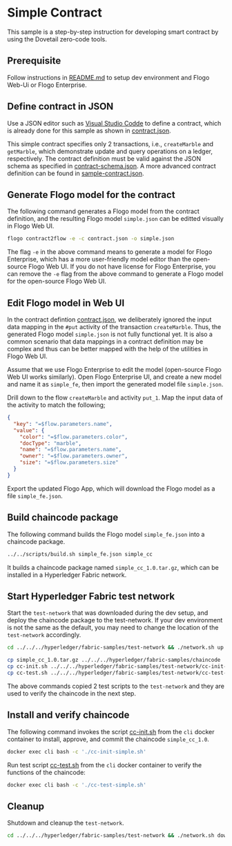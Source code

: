 # Simple Contract

This sample is a step-by-step instruction for developing smart contract by using the Dovetail zero-code tools.

## Prerequisite

Follow instructions in [README.md](../../README.md) to setup dev environment and Flogo Web-Ui or Flogo Enterprise.

## Define contract in JSON

Use a JSON editor such as [Visual Studio Codde](https://code.visualstudio.com/download) to define a contract, which is already done for this sample as shown in [contract.json](./contract.json).

This simple contract specifies only 2 transactions, i.e., `createMarble` and `getMarble`, which demonstrate update and query operations on a ledger, respectively. The contract definition must be valid against the JSON schema as specified in [contract-schema.json](../../contract/contract-schema.json). A more advanced contract definition can be found in [sample-contract.json](../../contract/sample-contract.json).

## Generate Flogo model for the contract

The following command generates a Flogo model from the contract definition, and the resulting Flogo model `simple.json` can be editted visually in Flogo Web UI.

```bash
flogo contract2flow -e -c contract.json -o simple.json
```

The flag `-e` in the above command means to generate a model for Flogo Enterprise, which has a more user-friendly model editor than the open-source Flogo Web UI. If you do not have license for Flogo Enterprise, you can remove the `-e` flag from the above command to generate a Flogo model for the open-source Flogo Web UI.

## Edit Flogo model in Web UI

In the contract defintion [contract.json](./contract.json), we deliberately ignored the input data mapping in the `#put` activity of the transaction `createMarble`. Thus, the generated Flogo model `simple.json` is not fully functional yet. It is also a common scenario that data mappings in a contract definition may be complex and thus can be better mapped with the help of the utilities in Flogo Web UI.

Assume that we use Flogo Enterprise to edit the model (open-source Flogo Web UI works similarly). Open Flogo Enterprise UI, and create a new model and name it as `simple_fe`, then import the generated model file `simple.json`.

Drill down to the flow `createMarble` and activity `put_1`. Map the input data of the activity to match the following;

```json
{
  "key": "=$flow.parameters.name",
  "value": {
    "color": "=$flow.parameters.color",
    "docType": "marble",
    "name": "=$flow.parameters.name",
    "owner": "=$flow.parameters.owner",
    "size": "=$flow.parameters.size"
  }
}
```

Export the updated Flogo App, which will download the Flogo model as a file `simple_fe.json`.

## Build chaincode package

The following command builds the Flogo model `simple_fe.json` into a chaincode package.

```bash
../../scripts/build.sh simple_fe.json simple_cc
```

It builds a chaincode package named `simple_cc_1.0.tar.gz`, which can be installed in a Hyperledger Fabric network.

## Start Hyperledger Fabric test network

Start the `test-network` that was downloaded during the dev setup, and deploy the chaincode package to the test-network. If your dev environment is not the same as the default, you may need to change the location of the `test-network` accordingly.

```bash
cd ../../../hyperledger/fabric-samples/test-network && ./network.sh up createChannel &

cp simple_cc_1.0.tar.gz ../../../hyperledger/fabric-samples/chaincode
cp cc-init.sh ../../../hyperledger/fabric-samples/test-network/cc-init-simple.sh
cp cc-test.sh ../../../hyperledger/fabric-samples/test-network/cc-test-simple.sh
```

The above commands copied 2 test scripts to the `test-network` and they are used to verify the chaincode in the next step.

## Install and verify chaincode

The following command invokes the script [cc-init.sh](./cc-init.sh) from the `cli` docker container to install, approve, and commit the chaincode `simple_cc_1.0`.

```bash
docker exec cli bash -c './cc-init-simple.sh'
```

Run test script [cc-test.sh](./cc-test.sh) from the `cli` docker container to verify the functions of the chaincode:

```bash
docker exec cli bash -c './cc-test-simple.sh'
```

## Cleanup

Shutdown and cleanup the `test-network`.

```bash
cd ../../../hyperledger/fabric-samples/test-network && ./network.sh down
```
